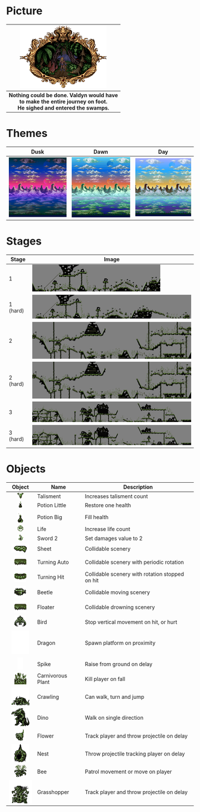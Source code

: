 # Picture

|![Picture](world/swamp/picture.png)
| :---:
|**Nothing could be done. Valdyn would have<br/>to make the entire journey on foot.<br/>He sighed and entered the swamps.**

# Themes

| Dusk | Dawn | Day
| --- | --- | ---
| ![Dusk](world/swamp/dusk.png) | ![Dawn](world/swamp/dawn.png) | ![Day](world/swamp/day.png)

# Stages

|Stage | Image |
| --- | --- |
|1 | [![](world/swamp/stage1_mini.png)](https://raw.githubusercontent.com/b3dgs/lionheart-remake/master/lionheart-game/src/main/resources/com/b3dgs/lionheart/levels/swamp/stage1.png)
|1 (hard) | [![](world/swamp/stage1_hard_mini.png)](https://raw.githubusercontent.com/b3dgs/lionheart-remake/master/lionheart-game/src/main/resources/com/b3dgs/lionheart/levels/swamp/stage1_hard.png)
|2 | [![](world/swamp/stage2_mini.png)](https://raw.githubusercontent.com/b3dgs/lionheart-remake/master/lionheart-game/src/main/resources/com/b3dgs/lionheart/levels/swamp/stage3.png)
|2 (hard) | [![](world/swamp/stage2_hard_mini.png)](https://raw.githubusercontent.com/b3dgs/lionheart-remake/master/lionheart-game/src/main/resources/com/b3dgs/lionheart/levels/swamp/stage3_hard.png)
|3 | [![](world/swamp/stage3_mini.png)](https://raw.githubusercontent.com/b3dgs/lionheart-remake/master/lionheart-game/src/main/resources/com/b3dgs/lionheart/levels/swamp/stage5.png)
|3 (hard) | [![](world/swamp/stage3_hard_mini.png)](https://raw.githubusercontent.com/b3dgs/lionheart-remake/master/lionheart-game/src/main/resources/com/b3dgs/lionheart/levels/swamp/stage5_hard.png)

# Objects

|Object | Name | Description |
| :---: | --- | --- |
|![Talisment](world/swamp/talisment.gif) | Talisment | Increases talisment count
|![PitionLittle](world/swamp/potionlittle.gif) | Potion Little | Restore one health
|![PotionBig](world/swamp/potionbig.gif) | Potion Big | Fill health
|![Life](world/swamp/life.gif) | Life | Increase life count
|![Sword2](world/swamp/sword2.gif) | Sword 2 | Set damages value to 2
|![Sheet](world/swamp/sheet.png) | Sheet | Collidable scenery
|![TurningAuto](world/swamp/turningauto.gif) | Turning Auto | Collidable scenery with periodic rotation
|![TurningHit](world/swamp/turninghit.gif) | Turning Hit | Collidable scenery with rotation stopped on hit
|![Beetle](world/swamp/beetle.gif) | Beetle | Collidable moving scenery
|![Floater](world/swamp/floater.png) | Floater | Collidable drowning scenery
|![Bird](world/swamp/bird.gif) | Bird | Stop vertical movement on hit, or hurt
|![Dragon](world/swamp/dragon.gif) | Dragon | Spawn platform on proximity
|![Spike](world/swamp/spike.gif) | Spike | Raise from ground on delay
|![CarnivorousPlant](world/swamp/carnivorousplant.gif) | Carnivorous Plant | Kill player on fall
|![Crawling](world/swamp/crawling.gif) | Crawling | Can walk, turn and jump
|![Dino](world/swamp/dino.gif) | Dino | Walk on single direction
|![Flower](world/swamp/flower.png) | Flower | Track player and throw projectile on delay
|![Nest](world/swamp/nest.png) | Nest | Throw projectile tracking player on delay
|![Bee](world/swamp/bee.gif) | Bee | Patrol movement or move on player
|![Grasshopper](world/swamp/grasshopper.gif) | Grasshopper | Track player and throw projectile on delay
